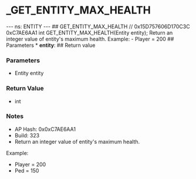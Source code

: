 # _GET_ENTITY_MAX_HEALTH

--- ns: ENTITY --- ## GET_ENTITY_MAX_HEALTH  // 0x15D757606D170C3C 0xC7AE6AA1 int GET_ENTITY_MAX_HEALTH(Entity entity);  Return an integer value of entity's maximum health. Example: - Player = 200  ## Parameters * **entity**:  ## Return value

### Parameters
* Entity entity

### Return Value
* int

### Notes
* AP Hash: 0x0xC7AE6AA1
* Build: 323
* Return an integer value of entity's maximum health.

Example:
- Player = 200
- Ped = 150

